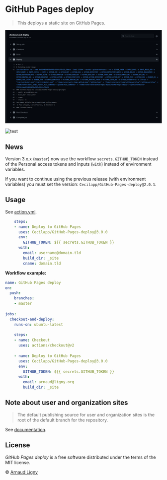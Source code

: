 # GitHub Pages deploy

> This deploys a static site on GitHub Pages.

![Deploy to GitHub Pages](GitHub-Pages-deploy.png)

![test](https://github.com/Cecilapp/GitHub-Pages-deploy/workflows/test/badge.svg)

## News

Version 3.x.x (`master`) now use the workflow `secrets.GITHUB_TOKEN` instead of the Personal access tokens and inputs (`with`) instead of environment variables.

If you want to continue using the previous release (with environment variables) you must set the version: `Cecilapp/GitHub-Pages-deploy@2.0.1`.

## Usage

See [action.yml](action.yml).

```yml
    steps:
    - name: Deploy to GitHub Pages
      uses: Cecilapp/GitHub-Pages-deploy@3.0.0
      env:
        GITHUB_TOKEN: ${{ secrets.GITHUB_TOKEN }}
      with:
        email: username@domain.tld
        build_dir: _site
        cname: domain.tld
```

**Workflow example:**

```yml
name: GitHub Pages deploy
on:
  push:
    branches:
    - master

jobs:
  checkout-and-deploy:
    runs-on: ubuntu-latest

    steps:
    - name: Checkout
      uses: actions/checkout@v2

    - name: Deploy to GitHub Pages
      uses: Cecilapp/GitHub-Pages-deploy@3.0.0
      env:
        GITHUB_TOKEN: ${{ secrets.GITHUB_TOKEN }}
      with:
        email: arnaud@ligny.org
        build_dir: _site
```

## Note about user and organization sites

> The default publishing source for user and organization sites is the root of the default branch for the repository.

See [documentation](https://docs.github.com/en/free-pro-team@latest/github/working-with-github-pages/about-github-pages#publishing-sources-for-github-pages-sites).

## License

_GitHub Pages deploy_ is a free software distributed under the terms of the MIT license.

© [Arnaud Ligny](https://arnaudligny.fr)
